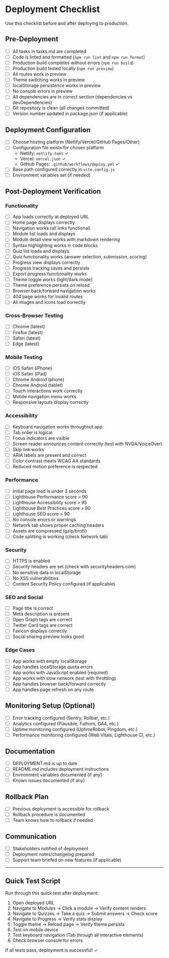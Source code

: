 # Deployment Checklist

Use this checklist before and after deploying to production.

## Pre-Deployment

- [ ] All tasks in tasks.md are completed
- [ ] Code is linted and formatted (`npm run lint` and `npm run format`)
- [ ] Production build completes without errors (`npm run build`)
- [ ] Production build tested locally (`npm run preview`)
- [ ] All routes work in preview
- [ ] Theme switching works in preview
- [ ] localStorage persistence works in preview
- [ ] No console errors in preview
- [ ] All dependencies are in correct section (dependencies vs devDependencies)
- [ ] Git repository is clean (all changes committed)
- [ ] Version number updated in package.json (if applicable)

## Deployment Configuration

- [ ] Choose hosting platform (Netlify/Vercel/GitHub Pages/Other)
- [ ] Configuration file exists for chosen platform
  - Netlify: `netlify.toml` ✓
  - Vercel: `vercel.json` ✓
  - GitHub Pages: `.github/workflows/deploy.yml` ✓
- [ ] Base path configured correctly in `vite.config.js`
- [ ] Environment variables set (if needed)

## Post-Deployment Verification

### Functionality
- [ ] App loads correctly at deployed URL
- [ ] Home page displays correctly
- [ ] Navigation works (all links functional)
- [ ] Module list loads and displays
- [ ] Module detail view works with markdown rendering
- [ ] Syntax highlighting works in code blocks
- [ ] Quiz list loads and displays
- [ ] Quiz functionality works (answer selection, submission, scoring)
- [ ] Progress view displays correctly
- [ ] Progress tracking saves and persists
- [ ] Export progress functionality works
- [ ] Theme toggle works (light/dark mode)
- [ ] Theme preference persists on reload
- [ ] Browser back/forward navigation works
- [ ] 404 page works for invalid routes
- [ ] All images and icons load correctly

### Cross-Browser Testing
- [ ] Chrome (latest)
- [ ] Firefox (latest)
- [ ] Safari (latest)
- [ ] Edge (latest)

### Mobile Testing
- [ ] iOS Safari (iPhone)
- [ ] iOS Safari (iPad)
- [ ] Chrome Android (phone)
- [ ] Chrome Android (tablet)
- [ ] Touch interactions work correctly
- [ ] Mobile navigation menu works
- [ ] Responsive layouts display correctly

### Accessibility
- [ ] Keyboard navigation works throughout app
- [ ] Tab order is logical
- [ ] Focus indicators are visible
- [ ] Screen reader announces content correctly (test with NVDA/VoiceOver)
- [ ] Skip link works
- [ ] ARIA labels are present and correct
- [ ] Color contrast meets WCAG AA standards
- [ ] Reduced motion preference is respected

### Performance
- [ ] Initial page load is under 3 seconds
- [ ] Lighthouse Performance score > 90
- [ ] Lighthouse Accessibility score > 95
- [ ] Lighthouse Best Practices score > 90
- [ ] Lighthouse SEO score > 90
- [ ] No console errors or warnings
- [ ] Network tab shows proper caching headers
- [ ] Assets are compressed (gzip/brotli)
- [ ] Code splitting is working (check Network tab)

### Security
- [ ] HTTPS is enabled
- [ ] Security headers are set (check with securityheaders.com)
- [ ] No sensitive data in localStorage
- [ ] No XSS vulnerabilities
- [ ] Content Security Policy configured (if applicable)

### SEO and Social
- [ ] Page title is correct
- [ ] Meta description is present
- [ ] Open Graph tags are correct
- [ ] Twitter Card tags are correct
- [ ] Favicon displays correctly
- [ ] Social sharing preview looks good

### Edge Cases
- [ ] App works with empty localStorage
- [ ] App handles localStorage quota errors
- [ ] App works with JavaScript enabled (required)
- [ ] App works with slow network (test with throttling)
- [ ] App handles browser back/forward correctly
- [ ] App handles page refresh on any route

## Monitoring Setup (Optional)

- [ ] Error tracking configured (Sentry, Rollbar, etc.)
- [ ] Analytics configured (Plausible, Fathom, GA4, etc.)
- [ ] Uptime monitoring configured (UptimeRobot, Pingdom, etc.)
- [ ] Performance monitoring configured (Web Vitals, Lighthouse CI, etc.)

## Documentation

- [ ] DEPLOYMENT.md is up to date
- [ ] README.md includes deployment instructions
- [ ] Environment variables documented (if any)
- [ ] Known issues documented (if any)

## Rollback Plan

- [ ] Previous deployment is accessible for rollback
- [ ] Rollback procedure is documented
- [ ] Team knows how to rollback if needed

## Communication

- [ ] Stakeholders notified of deployment
- [ ] Deployment notes/changelog prepared
- [ ] Support team briefed on new features (if applicable)

---

## Quick Test Script

Run through this quick test after deployment:

1. Open deployed URL
2. Navigate to Modules → Click a module → Verify content renders
3. Navigate to Quizzes → Take a quiz → Submit answers → Check score
4. Navigate to Progress → Verify stats display
5. Toggle theme → Reload page → Verify theme persists
6. Test on mobile device
7. Test keyboard navigation (Tab through all interactive elements)
8. Check browser console for errors

If all tests pass, deployment is successful! ✓
